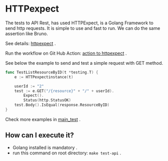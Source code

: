 # HTTPexpect


The tests to API Rest, has used HTTPExpect, is a Golang Framework to send http requests. It is simple to use and fast to run. We can do the same assertion like Bruno.       



See details:  [httpexpect](https://github.com/gavv/httpexpect)  .


Run the workflow on Git Hub Action: [action to httpexpect](https://github.com/lucasjct/bruno-api-testing/actions/workflows/run-test-http-expect.yaml)  .



See below the example to send and test a simple request with GET method.    



```go
func TestListResourceByID(t *testing.T) {
	e := HTTPexpectinstance(t)

	userId := "2"
	test := e.GET("/{resource}" + "/" + userId).
		Expect().
		Status(http.StatusOK)
	test.Body().IsEqual(response.ResourceByID)
}
```    

Check more examples in [main_test](main_test.go) .

## How can I execute it?  
* Golang installed is mandatory  .
* run this command on root directory: `make test-api` .